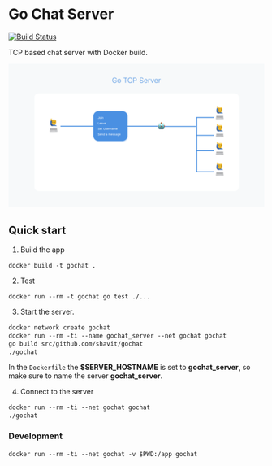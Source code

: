 # Go Chat Server

[![Build Status](https://travis-ci.org/shavit/gochat.svg?branch=master)](https://travis-ci.org/shavit/gochat)

TCP based chat server with Docker build.

![Go TCP chat server](https://github.com/shavit/GoChat/blob/master/doc/preview.png?raw=true)

## Quick start
1. Build the app
````
docker build -t gochat .
````

2. Test
````
docker run --rm -t gochat go test ./...
````

3. Start the server.
````
docker network create gochat
docker run --rm -ti --name gochat_server --net gochat gochat
go build src/github.com/shavit/gochat
./gochat
````

In the `Dockerfile` the __$SERVER\_HOSTNAME__ is set to __gochat\_server__, so make sure to name the server __gochat\_server__.

4. Connect to the server
````
docker run --rm -ti --net gochat gochat
./gochat
````

### Development
````
docker run --rm -ti --net gochat -v $PWD:/app gochat
````
